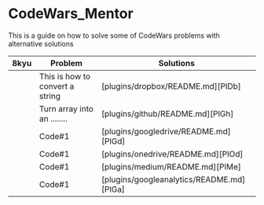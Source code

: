 # CodeWars_Mentor
This is a guide on how to solve some of CodeWars problems with alternative solutions




| 8kyu   | Problem | Solutions |
| ------ | ------ | ------ |
|  | This is how to convert a string |  [plugins/dropbox/README.md][PlDb] |
|  | Turn array into an ........   | [plugins/github/README.md][PlGh] |
|  | Code#1  | [plugins/googledrive/README.md][PlGd] |
|  | Code#1  | [plugins/onedrive/README.md][PlOd] |
|  | Code#1  | [plugins/medium/README.md][PlMe] |
|  | Code#1  | [plugins/googleanalytics/README.md][PlGa] |
